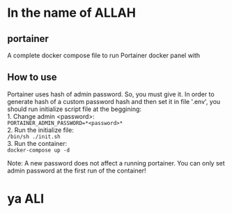 # In the name of ALLAH

## portainer
A complete docker compose file to run Portainer docker panel with
## How to use
Portainer uses hash of admin password. So, you must give it. In order to generate hash of a custom password hash and then set it in file '.env', you should run initialize script file at the beggining:<br/>
        1. Change admin \<password\>:<br/>
                `PORTAINER_ADMIN_PASSWORD=*<password>*`<br/>
        2. Run the initialize file:<br/>
                `/bin/sh ./init.sh`<br/>
        3. Run the container:<br/>
                `docker-compose up -d`<br/>

Note: A new password does not affect a running portainer. You can only set admin password at the first run of the container!

# ya ALI
